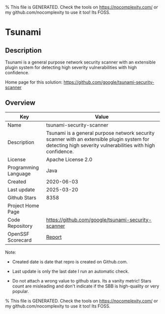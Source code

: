 
% This file is GENERATED. Check the tools on https://nocomplexity.com/ or my github.com/nocomplexity to use it too! Its FOSS. 

# Tsunami

## Description 

Tsunami is a general purpose network security scanner with an extensible plugin system for detecting high severity vulnerabilities with high confidence. 

Home page for this solution: https://github.com/google/tsunami-security-scanner 

## Overview 

| Key | Value |
| --- | --- |
| Name | tsunami-security-scanner |
| Description | Tsunami is a general purpose network security scanner with an extensible plugin system for detecting high severity vulnerabilities with high confidence. |
| License | Apache License 2.0 |
| Programming Language | Java |
| Created | 2020-06-03 |
| Last update | 2025-03-20 |
| Github Stars | 8358 |
| Project Home Page |  |
| Code Repository | https://github.com/google/tsunami-security-scanner |
| OpenSSF Scorecard | [Report](https://securityscorecards.dev/viewer/?uri=github.com/google/tsunami-security-scanner) |

Note:
 - Created date is date that repro is created on Github.com. 

- Last update is only the last date I run an automatic check. 

- Do not attach a wrong value to github stars. Its a vanity metric! Stars count are misleading and 
don't indicate if the SBB is high-quality or very popular.

% This file is GENERATED. Check the tools on https://nocomplexity.com/ or my github.com/nocomplexity to use it too! Its FOSS. 

